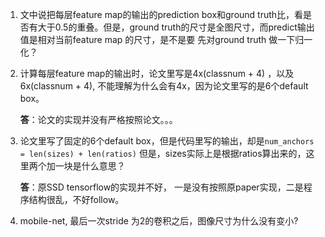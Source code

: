 1. 文中说把每层feature map的输出的prediction box和ground truth比，看是否有大于0.5的重叠。但是，ground truth的尺寸是全图尺寸，而predict输出值是相对当前feature map 的尺寸，是不是要 先对ground truth 做一下归一化？

2. 计算每层feature map的输出时，论文里写是4x(classnum + 4) ，以及6x(classnum + 4), 不能理解为什么会有4x，因为论文里写的是6个default box。

   **答**：论文的实现并没有严格按照论文。。。

3. 论文里写了固定的6个default box，但是代码里写的输出，却是`num_anchors = len(sizes) + len(ratios)` 但是，sizes实际上是根据ratios算出来的，这里两个加一块是什么意思？

   **答**：原SSD tensorflow的实现并不好， 一是没有按照原paper实现，二是程序结构很乱，不好follow。

4. mobile-net, 最后一次stride 为2的卷积之后，图像尺寸为什么没有变小?

   ​